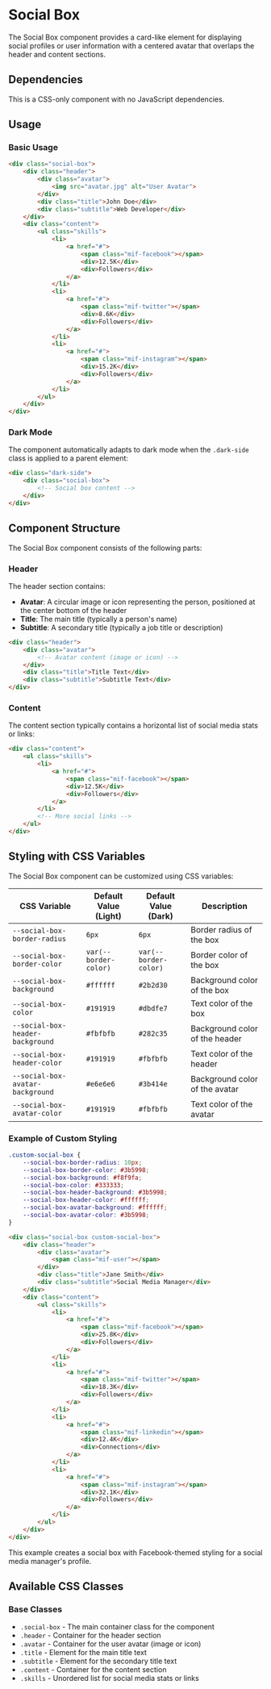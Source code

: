 # Social Box

The Social Box component provides a card-like element for displaying social profiles or user information with a centered avatar that overlaps the header and content sections.

## Dependencies

This is a CSS-only component with no JavaScript dependencies.

## Usage

### Basic Usage

```html
<div class="social-box">
    <div class="header">
        <div class="avatar">
            <img src="avatar.jpg" alt="User Avatar">
        </div>
        <div class="title">John Doe</div>
        <div class="subtitle">Web Developer</div>
    </div>
    <div class="content">
        <ul class="skills">
            <li>
                <a href="#">
                    <span class="mif-facebook"></span>
                    <div>12.5K</div>
                    <div>Followers</div>
                </a>
            </li>
            <li>
                <a href="#">
                    <span class="mif-twitter"></span>
                    <div>8.6K</div>
                    <div>Followers</div>
                </a>
            </li>
            <li>
                <a href="#">
                    <span class="mif-instagram"></span>
                    <div>15.2K</div>
                    <div>Followers</div>
                </a>
            </li>
        </ul>
    </div>
</div>
```

### Dark Mode

The component automatically adapts to dark mode when the `.dark-side` class is applied to a parent element:

```html
<div class="dark-side">
    <div class="social-box">
        <!-- Social box content -->
    </div>
</div>
```

## Component Structure

The Social Box component consists of the following parts:

### Header

The header section contains:

- **Avatar**: A circular image or icon representing the person, positioned at the center bottom of the header
- **Title**: The main title (typically a person's name)
- **Subtitle**: A secondary title (typically a job title or description)

```html
<div class="header">
    <div class="avatar">
        <!-- Avatar content (image or icon) -->
    </div>
    <div class="title">Title Text</div>
    <div class="subtitle">Subtitle Text</div>
</div>
```

### Content

The content section typically contains a horizontal list of social media stats or links:

```html
<div class="content">
    <ul class="skills">
        <li>
            <a href="#">
                <span class="mif-facebook"></span>
                <div>12.5K</div>
                <div>Followers</div>
            </a>
        </li>
        <!-- More social links -->
    </ul>
</div>
```

## Styling with CSS Variables

The Social Box component can be customized using CSS variables:

| CSS Variable | Default Value (Light) | Default Value (Dark) | Description |
|--------------|----------------------|---------------------|-------------|
| `--social-box-border-radius` | `6px` | `6px` | Border radius of the box |
| `--social-box-border-color` | `var(--border-color)` | `var(--border-color)` | Border color of the box |
| `--social-box-background` | `#ffffff` | `#2b2d30` | Background color of the box |
| `--social-box-color` | `#191919` | `#dbdfe7` | Text color of the box |
| `--social-box-header-background` | `#fbfbfb` | `#282c35` | Background color of the header |
| `--social-box-header-color` | `#191919` | `#fbfbfb` | Text color of the header |
| `--social-box-avatar-background` | `#e6e6e6` | `#3b414e` | Background color of the avatar |
| `--social-box-avatar-color` | `#191919` | `#fbfbfb` | Text color of the avatar |

### Example of Custom Styling

```css
.custom-social-box {
    --social-box-border-radius: 10px;
    --social-box-border-color: #3b5998;
    --social-box-background: #f8f9fa;
    --social-box-color: #333333;
    --social-box-header-background: #3b5998;
    --social-box-header-color: #ffffff;
    --social-box-avatar-background: #ffffff;
    --social-box-avatar-color: #3b5998;
}
```

```html
<div class="social-box custom-social-box">
    <div class="header">
        <div class="avatar">
            <span class="mif-user"></span>
        </div>
        <div class="title">Jane Smith</div>
        <div class="subtitle">Social Media Manager</div>
    </div>
    <div class="content">
        <ul class="skills">
            <li>
                <a href="#">
                    <span class="mif-facebook"></span>
                    <div>25.8K</div>
                    <div>Followers</div>
                </a>
            </li>
            <li>
                <a href="#">
                    <span class="mif-twitter"></span>
                    <div>18.3K</div>
                    <div>Followers</div>
                </a>
            </li>
            <li>
                <a href="#">
                    <span class="mif-linkedin"></span>
                    <div>12.4K</div>
                    <div>Connections</div>
                </a>
            </li>
            <li>
                <a href="#">
                    <span class="mif-instagram"></span>
                    <div>32.1K</div>
                    <div>Followers</div>
                </a>
            </li>
        </ul>
    </div>
</div>
```

This example creates a social box with Facebook-themed styling for a social media manager's profile.

## Available CSS Classes

### Base Classes
- `.social-box` - The main container class for the component
- `.header` - Container for the header section
- `.avatar` - Container for the user avatar (image or icon)
- `.title` - Element for the main title text
- `.subtitle` - Element for the secondary title text
- `.content` - Container for the content section
- `.skills` - Unordered list for social media stats or links
